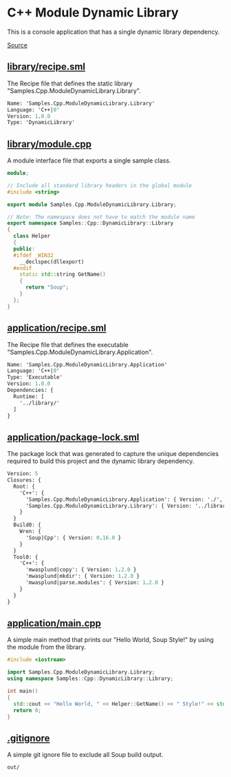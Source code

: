 # C++ Module Dynamic Library
This is a console application that has a single dynamic library dependency.

[Source](https://github.com/soup-build/soup/tree/main/samples/cpp/module-dynamic-library)

## [library/recipe.sml](https://github.com/soup-build/soup/tree/main/samples/cpp/module-dynamic-library/library/recipe.sml)
The Recipe file that defines the static library "Samples.Cpp.ModuleDynamicLibrary.Library".
```sml
Name: 'Samples.Cpp.ModuleDynamicLibrary.Library'
Language: 'C++|0'
Version: 1.0.0
Type: 'DynamicLibrary'
```

## [library/module.cpp](https://github.com/soup-build/soup/tree/main/samples/cpp/module-dynamic-library/library/module.cpp)
A module interface file that exports a single sample class.
```cpp
module;

// Include all standard library headers in the global module
#include <string>

export module Samples.Cpp.ModuleDynamicLibrary.Library;

// Note: The namespace does not have to match the module name
export namespace Samples::Cpp::DynamicLibrary::Library
{
  class Helper
  {
  public:
  #ifdef _WIN32
    __declspec(dllexport)
  #endif
    static std::string GetName()
    {
      return "Soup";
    }
  };
}
```

## [application/recipe.sml](https://github.com/soup-build/soup/tree/main/samples/cpp/module-dynamic-library/application/recipe.sml)
The Recipe file that defines the executable "Samples.Cpp.ModuleDynamicLibrary.Application".
```sml
Name: 'Samples.Cpp.ModuleDynamicLibrary.Application'
Language: 'C++|0'
Type: 'Executable'
Version: 1.0.0
Dependencies: {
  Runtime: [
    '../library/'
  ]
}
```

## [application/package-lock.sml](https://github.com/soup-build/soup/tree/main/samples/cpp/module-dynamic-library/application/package-lock.sml)
The package lock that was generated to capture the unique dependencies required to build this project and the dynamic library dependency.
```sml
Version: 5
Closures: {
  Root: {
    'C++': {
      'Samples.Cpp.ModuleDynamicLibrary.Application': { Version: './', Build: 'Build0', Tool: 'Tool0' }
      'Samples.Cpp.ModuleDynamicLibrary.Library': { Version: '../library/', Build: 'Build0', Tool: 'Tool0' }
    }
  }
  Build0: {
    Wren: {
      'Soup|Cpp': { Version: 0.16.0 }
    }
  }
  Tool0: {
    'C++': {
      'mwasplund|copy': { Version: 1.2.0 }
      'mwasplund|mkdir': { Version: 1.2.0 }
      'mwasplund|parse.modules': { Version: 1.2.0 }
    }
  }
}
```

## [application/main.cpp](https://github.com/soup-build/soup/tree/main/samples/cpp/module-dynamic-library/application/main.cpp)
A simple main method that prints our "Hello World, Soup Style!" by using the module from the library.
```cpp
#include <iostream>

import Samples.Cpp.ModuleDynamicLibrary.Library;
using namespace Samples::Cpp::DynamicLibrary::Library;

int main()
{
  std::cout << "Hello World, " << Helper::GetName() << " Style!" << std::endl;
  return 0;
}
```

## [.gitignore](https://github.com/soup-build/soup/tree/main/samples/cpp/module-dynamic-library/.gitignore)
A simple git ignore file to exclude all Soup build output.
```
out/
```